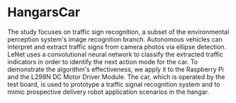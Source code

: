 # HangarsCar
The study focuses on traffic sign recognition, a subset of the environmental  perception system's image recognition branch. Autonomous vehicles can  interpret and extract traffic signs from camera photos via ellipse detection.  LeNet uses a convolutional neural network to classify the extracted traffic  indicators in order to identify the next action mode for the car. To demonstrate  the algorithm's effectiveness, we apply it to the Raspberry Pi and the L298N  DC Motor Driver Module. The car, which is operated by the test board, is used  to prototype a traffic signal recognition system and to mimic prospective  delivery robot application scenarios in the hangar.
